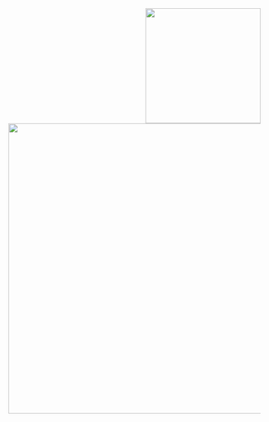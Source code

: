 <img align='right' src="https://media.giphy.com/media/M9gbBd9nbDrOTu1Mqx/giphy.gif" width="230">

<img src="https://mir-s3-cdn-cf.behance.net/project_modules/max_1200/4ff07986208593.5d9a654e92f36.gif" width="580">

